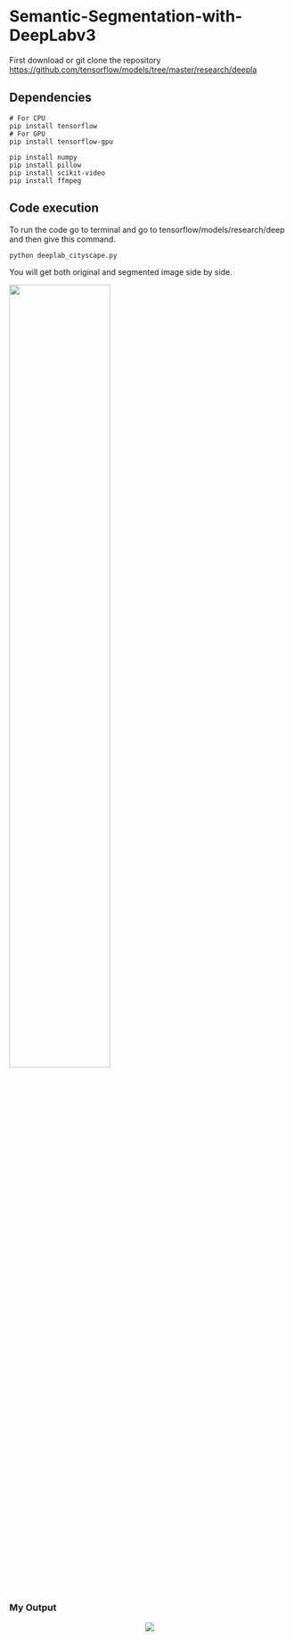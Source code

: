 # Semantic-Segmentation-with-DeepLabv3

First download or git clone the repository https://github.com/tensorflow/models/tree/master/research/deepla


## Dependencies

```# For CPU  ``` <br/>
```pip install tensorflow  ```<br/>
```# For GPU ```<br/>
``` pip install tensorflow-gpu ```<br/>

``` pip install numpy ```<br/>
``` pip install pillow ```<br/>
``` pip install scikit-video ```<br/>
``` pip install ffmpeg ```<br/>


## Code execution
To run the code go to terminal and go to tensorflow/models/research/deep and then give this command.





``` python deeplab_cityscape.py ```

You will get both original and segmented image side by side.

<img src="frame.png" width="60%">








###  My Output
<p align="center">
  <img src="out.gif.gif" />
</p>
